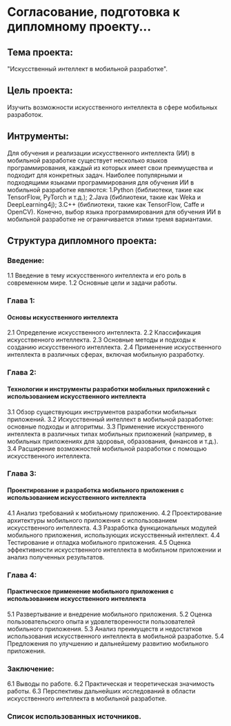 # Согласование, подготовка к дипломному проекту...
## Тема проекта:
 "Искусственный интеллект в мобильной разработке".

## Цель проекта:

 Изучить возможности искусственного интеллекта в сфере мобильных разработок.

## Интрументы:

 Для обучения и реализации искусственного интеллекта (ИИ) в мобильной разработке существует несколько языков программирования, 
каждый из которых имеет свои преимущества и подходит для конкретных задач. Наиболее популярными и подходящими языками программирования 
для обучения ИИ в мобильной разработке являются: 1.Python (библиотеки, такие как TensorFlow, PyTorch и т.д.); 2.Java (библиотеки, такие как Weka и DeepLearning4j);
3.C++ (библиотеки, такие как TensorFlow, Caffe и OpenCV). 
Конечно, выбор языка программирования для обучения ИИ в мобильной разработке не ограничивается этими тремя вариантами.

## Структура дипломного проекта:

### Введение:
1.1 Введение в тему искусственного интеллекта и его роль в современном мире.
1.2 Основные цели и задачи работы.

### Глава 1:
#### Основы искусственного интеллекта

2.1 Определение искусственного интеллекта.
2.2 Классификация искусственного интеллекта.
2.3 Основные методы и подходы к созданию искусственного интеллекта.
2.4 Применение искусственного интеллекта в различных сферах, включая мобильную разработку.

### Глава 2:

#### Технологии и инструменты разработки мобильных приложений с использованием искусственного интеллекта

3.1 Обзор существующих инструментов разработки мобильных приложений.
3.2 Искусственный интеллект в мобильной разработке: основные подходы и алгоритмы.
3.3 Применение искусственного интеллекта в различных типах мобильных приложений (например, в мобильных приложениях для здоровья, образования, финансов и т.д.).
3.4 Расширение возможностей мобильной разработки с помощью искусственного интеллекта.

### Глава 3:

#### Проектирование и разработка мобильного приложения с использованием искусственного интеллекта

4.1 Анализ требований к мобильному приложению.
4.2 Проектирование архитектуры мобильного приложения с использованием искусственного интеллекта.
4.3 Разработка функциональных модулей мобильного приложения, использующих искусственный интеллект.
4.4 Тестирование и отладка мобильного приложения.
4.5 Оценка эффективности искусственного интеллекта в мобильном приложении и анализ полученных результатов.

### Глава 4:

#### Практическое применение мобильного приложения с использованием искусственного интеллекта

5.1 Развертывание и внедрение мобильного приложения.
5.2 Оценка пользовательского опыта и удовлетворенности пользователей мобильного приложения.
5.3 Анализ преимуществ и недостатков использования искусственного интеллекта в мобильной разработке.
5.4 Предложения по улучшению и дальнейшему развитию мобильного приложения.

### Заключение:

6.1 Выводы по работе.
6.2 Практическая и теоретическая значимость работы.
6.3 Перспективы дальнейших исследований в области искусственного интеллекта в мобильной разработке.

### Список использованных источников.

